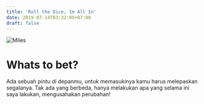 ```yaml
---
title: 'Roll the Dice, Im All In'
date: 2019-07-14T03:32:05+07:00
draft: false
---
```

![Miles](/Miles.webp)
# Whats to bet?
Ada sebuah pintu di depanmu, untuk memasukinya kamu harus melepaskan segalanya.
Tak ada yang berbeda, hanya melakukan apa yang selama ini saya lakukan, mengusahakan perubahan!
